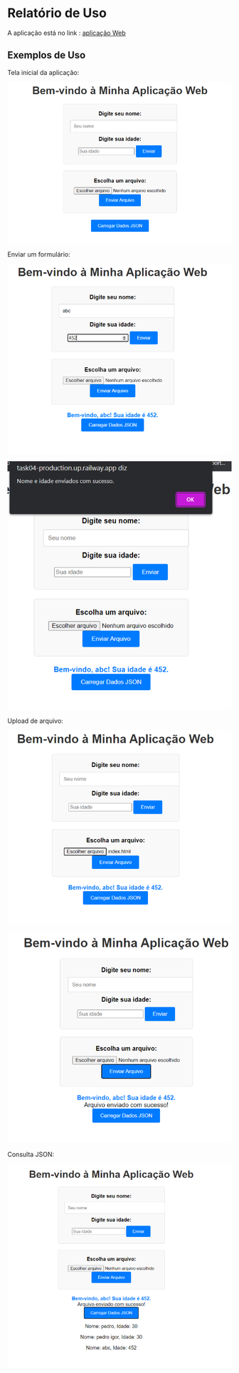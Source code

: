 # Relatório de Uso

A aplicação está no link : [aplicação Web](https://task04-production.up.railway.app/)

## Exemplos de Uso
Tela inicial da aplicação:

![Tela inicial](pag_inicial.png)

Enviar um formulário:


![Preparar formulário](request_feito.png)

![após envio](resquest_comp.png)

Upload de arquivo:

![Preparar formulário](file_up.png)

![após envio](file_complet.png)

Consulta JSON:

![Consultar Json de envios](json.png)
